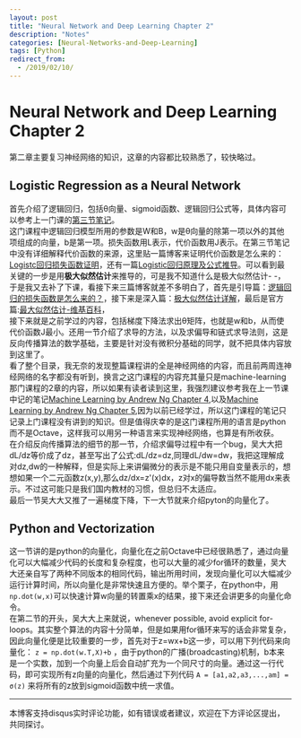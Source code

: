 ```yaml
---
layout: post
title: "Neural Network and Deep Learning Chapter 2"
description: "Notes"
categories: [Neural-Networks-and-Deep-Learning]
tags: [Python]
redirect_from:
  - /2019/02/10/
---
```

# Neural Network and Deep Learning Chapter 2  
第二章主要复习神经网络的知识，这章的内容都比较熟悉了，较快略过。  

## Logistic Regression as a Neural Network  
首先介绍了逻辑回归，包括θ向量、sigmoid函数、逻辑回归公式等，具体内容可以参考上一门课的[第三节笔记](https://www.coursera.org/learn/machine-learning/resources/Zi29t)。  
这门课程中逻辑回归模型所用的参数是W和B，w是θ向量的除第一项以外的其他项组成的向量，b是第一项。损失函数用L表示，代价函数用J表示。在第三节笔记中没有详细解释代价函数的来源，这里贴一篇博客来证明代价函数是怎么来的：[Logistc回归损失函数证明](https://blog.csdn.net/chaipp0607/article/details/78082154)，还有一篇[Logistic回归原理及公式推导](https://blog.csdn.net/pql925/article/details/79021464)。可以看到最关键的一步是用**极大似然估计**来推导的，可是我不知道什么是极大似然估计- -，于是我又去补了下课，看接下来三篇博客就差不多明白了，首先是引导篇：[逻辑回归的损失函数是怎么来的？](http://sofasofa.io/forum_main_post.php?postid=1000352)，接下来是深入篇：[极大似然估计详解](https://blog.csdn.net/zengxiantao1994/article/details/72787849)，最后是官方篇:[最大似然估计-维基百科](https://zh.wikipedia.org/wiki/%E6%9C%80%E5%A4%A7%E4%BC%BC%E7%84%B6%E4%BC%B0%E8%AE%A1)，[](https://en.wikipedia.org/wiki/Maximum_likelihood_estimation)  
接下来就是之前学过的内容，包括梯度下降法求出θ矩阵，也就是w和b，从而使代价函数J最小。还用一节介绍了求导的方法，以及求偏导和链式求导法则，这是反向传播算法的数学基础，主要是针对没有微积分基础的同学，就不把具体内容放到这里了。  
看了整个目录，我无奈的发现整篇课程讲的全是神经网络的内容，而且前两周连神经网络的名字都没有听到，换言之这门课程的内容充其量只是machine-learning那门课程的2章的内容，所以如果有读者读到这里，我强烈建议参考我在上一节课中记的笔记[Machine Learning by Andrew Ng Chapter 4](http://justin-yu.me/blog/2019/01/25/Machine-Learning-by-Andrew-Ng-Chapter-4/),以及[Machine Learning by Andrew Ng Chapter 5](http://justin-yu.me/blog/2019/01/27/Machine-Learning-by-Andrew-Ng-Chapter-5/),因为以前已经学过，所以这门课程的笔记只记录上门课程没有讲到的知识。但是值得庆幸的是这门课程所用的语言是python而不是Octave，这样我可以用另一种语言来实现神经网络，也算是有所收获。  
在介绍反向传播算法的细节的那一节，介绍求偏导过程中有一个bug，吴大大把dL/dz等价成了dz，甚至写出了公式:dL/dz=dz,同理dL/dw=dw，我把这理解成对dz,dw的一种解释，但是实际上来讲偏微分的表示是不能只用自变量表示的，想想如果一个二元函数z(x,y),那么dz/dx=z'(x)dx，z对x的偏导数当然不能用dx来表示。不过这可能只是我们国内教材的习惯，但总归不太适应。  
最后一节吴大大又推了一遍梯度下降，下一大节就来介绍pyton的向量化了。  

## Python and Vectorization  
这一节讲的是python的向量化，向量化在之前Octave中已经很熟悉了，通过向量化可以大幅减少代码的长度和复杂程度，也可以大量的减少for循环的数量，吴大大还亲自写了两种不同版本的相同代码，输出所用时间，发现向量化可以大幅减少运行计算时间，所以向量化是非常快速且方便的。举个栗子，在python中，用`np.dot(w,x)`可以快速计算w向量的转置乘x的结果，接下来还会讲更多的向量化命令。  
在第二节的开头，吴大大上来就说，whenever possible, avoid explicit for-loops。其实整个算法的内容十分简单，但是如果用for循环来写的话会非常复杂，因此向量化便是比较重要的一步，首先对于z=wx+b这一步，可以用下列代码来向量化： `z = np.dot(w.T,X)+b` ，由于python的广播(broadcasting)机制，b本来是一个实数，加到一个向量上后会自动扩充为一个同尺寸的向量。通过这一行代码，即可实现所有z向量的向量化，然后通过下列代码 `A = [a1,a2,a3,...,am] = σ(z)` 来将所有的z放到sigmoid函数中统一求值。  
 

---
本博客支持disqus实时评论功能，如有错误或者建议，欢迎在下方评论区提出，共同探讨。  
